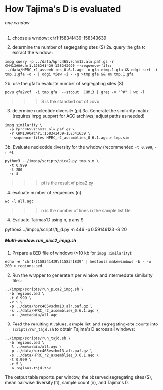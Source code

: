 # How Tajima's D is evaluated


###### one window 

1. choose a window: chr1:158341439-158343639 

2. determine the number of segregating sites (S) 
2a. query the gfa to extract the window :
```
impg query -p ../data/hprc465vschm13.aln.paf.gz -r CHM13#0#chr1:158341439-158343639 --sequence-files ../data/HPRC_r2_assemblies_0.6.1.agc -o gfa >tmp.1.gfa && odgi sort -i tmp.1.gfa -o - | odgi view -i - -g >tmp.gfa && rm tmp.1.gfa
```
2b. use the gfa to evaluate number of segregating sites (S)
```
povu gfa2vcf  -i tmp.gfa  --stdout  CHM13 | grep -v "^#" | wc -l
```
>>> S is the standard out of povu 

3. determine nucleotide diversity (pi) 
3a. Generate the similarity matrix (requires impg support for AGC archives; adjust paths as needed):
```
impg similarity \
  -p hprc465vschm13.aln.paf.gz \
  -r CHM13#0#chr1:158341439-158341639 \
  --sequence-files HPRC_r2_assemblies_0.6.1.agc > tmp.sim
```

3b. Evaluate nucleotide diversity for the window (recommended `-t 0.999`, `-r 4`):
```
python3 ../impop/scripts/pica2.py tmp.sim \
  -t 0.999 
  -l 200 
  -r 5
```
>>> pi  is  the result of pica2.py 

4. evaluate number of sequences  (n)
```
wc -l all.agc
```
>>> n is the number of lines in the sample list file  

4. Evaluate Tajimas'D  using n, p ans S 

python3 ../impop/scripts/tj_d.py  -n 446 -p 0.59146123 -S 20


##### Multi-window: run_pica2_impg.sh

1. Prepare a BED file of windows (≤10 kb for `impg similarity`):
```
echo -e "chr1\t158341439\t158341839" | bedtools makewindows -b - -w 200 > regions.bed
```

2. Run the wrapper to generate π per window and intermediate similarity files:
```
../impop/scripts/run_pica2_impg.sh \
  -b regions.bed \
  -t 0.999 \
  -r 5 \
  -p ../data/hprc465vschm13.aln.paf.gz \
  -s ../data/HPRC_r2_assemblies_0.6.1.agc \
  -u ../metadata/all.agc
```

3. Feed the resulting π values, sample list, and segregating-site counts into `scripts/run_tajd.sh` to obtain Tajima's D across all windows:
```
../impop/scripts/run_tajd.sh \
  -b regions.bed \
  -l ../metadata/all.agc \
  -p ../data/hprc465vschm13.aln.paf.gz \
  -s ../data/HPRC_r2_assemblies_0.6.1.agc \
  -t 0.999 \
  -r 5 \
  -o regions.tajd.tsv
```

The output table reports, per window, the observed segregating sites (S), mean pairwise diversity (π), sample count (n), and Tajima's D.
